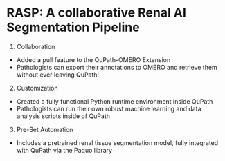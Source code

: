 # RASP: A collaborative Renal AI Segmentation Pipeline

1) Collaboration
* Added a pull feature to the QuPath-OMERO Extension
* Pathologists can export their annotations to OMERO and retrieve them without ever leaving QuPath!

2) Customization
* Created a fully functional Python runtime environment inside QuPath
* Pathologists can run their own robust machine learning and data analysis scripts inside of QuPath

3) Pre-Set Automation
* Includes a pretrained renal tissue segmentation model, fully integrated with QuPath via the Paquo library



